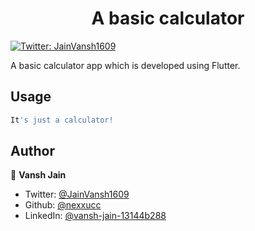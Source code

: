 <h1 align="center">A basic calculator</h1>
<p>
  <a href="https://twitter.com/JainVansh1609" target="_blank">
    <img alt="Twitter: JainVansh1609" src="https://img.shields.io/twitter/follow/JainVansh1609.svg?style=social" />
  </a>
</p>

A basic calculator app which is developed using Flutter. 

## Usage

```sh
It's just a calculator!
```

## Author

👤 **Vansh Jain**

* Twitter: [@JainVansh1609](https://twitter.com/JainVansh1609)
* Github: [@nexxucc](https://github.com/nexxucc)
* LinkedIn: [@vansh-jain-13144b288](https://linkedin.com/in/vansh-jain-13144b288)
